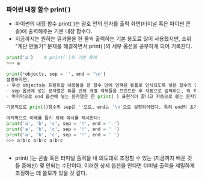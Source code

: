 ### 파이썬 내장 함수 print( )

- 파이썬의 내장 함수 print( )는 괄호 안의 인자를 출력 화면(터미널 혹은 파이썬 콘솔)에 출력해주는 기본 내장 함수다.
- 지금까지는 원하는 결과물을 한 줄씩 출력하는 기본 용도로 많이 사용했지만, 소위 "계단 만들기" 문제를 해결하면서 print( )의 세부 옵션을 공부하게 되어 기록한다.

```python
print('a')    # print( )의 기본 용례
>>> a

print(*objects, sep = '', end = '\n')
설명하자면, 
- 우선 objects는 프린트할 내용들을 한 함수 안에 언팩된 튜플로 인식되도록 넣은 함수의 인풋이다.
- sep 옵션에 넣는 문자열은 튜플 안의 개별 객체들을 프린트한 후 자동으로 입력하는, 즉 객체와 객체 사이에 자동으로 채워지는 문자열이다. 
- 마지막으로 end 옵션에 넣는 문자열은 한 print( ) 표현식이 끝나고 자동으로 붙는 문자열이다.

기본적으로 print()함수의 sep은 ''으로, end는 '\n'으로 설정되어있다. 특히 end의 초기 설정값 때문에  print() 한 줄이 실행될 때마다 자동으로 터미널이 한 줄씩 형성되는 것이다.

마지막으로 이해를 돕기 위해 예시를 제시한다:
print('a', 'b', 'c', sep = '!', end = ' ')
print('a', 'b', 'c', sep = '!', end = ' ')
print('a', 'b', 'c', sep = '!', end = ' ')
>>> a!b!c a!b!c a!b!c



```

- print( )는 콘솔 혹은 터미널 출력을 내 의도대로 조정할 수 있는 (지금까지 배운 것들 중에선) 몇 안되는 수단이다. 이러한 상세 옵션을 안다면 터미널 출력을 세밀하게 조정하는 데 쓸모가 있을 것 같다.
